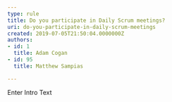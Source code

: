 ```yaml
---
type: rule
title: Do you participate in Daily Scrum meetings?
uri: do-you-participate-in-daily-scrum-meetings
created: 2019-07-05T21:50:04.0000000Z
authors:
- id: 1
  title: Adam Cogan
- id: 95
  title: Matthew Sampias

---
```




<span class='intro'> Enter Intro Text </span>




